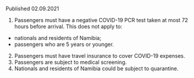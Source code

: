 Published 02.09.2021
1. Passengers must have a negative COVID-19 PCR test taken at most 72 hours before arrival.
This does not apply to:
- nationals and residents of Namibia;
- passengers who are 5 years or younger.
2. Passengers must have travel insurance to cover COVID-19 expenses.
3. Passengers are subject to medical screening.
4. Nationals and residents of Namibia could be subject to quarantine.